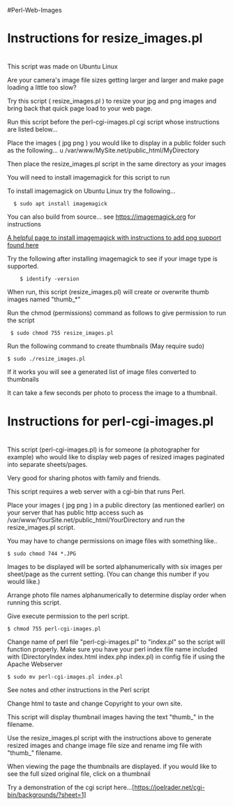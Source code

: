 #Perl-Web-Images

#
# Instructions for resize_images.pl
#

This script was made on Ubuntu Linux

Are your camera's image file sizes getting larger and larger and make page loading a little too slow?

Try this script ( resize_images.pl ) to resize your jpg and png images and bring back that quick page load to your web page.

Run this script before the perl-cgi-images.pl cgi script whose instructions are listed below... 

Place the images ( jpg png ) you would like to display in a public folder such as the following...
u
    /var/www/MySite.net/public_html/MyDirectory

Then place the resize_images.pl script in the same directory as your images

You will need to install imagemagick for this script to run

To install imagemagick on Ubuntu Linux try the following...

      $ sudo apt install imagemagick 

You can also build from source... see  https://imagemagick.org for instructions

[A helpful page to install imagemagick with instructions to add png support found here](https://linuxconfig.org/how-to-install-imagemagick-7-on-ubuntu-18-04-linux)  

Try the following after installing imagemagick to see if your image type is supported.

        $ identify -version

When run, this script (resize_images.pl) will create or overwrite thumb images named "thumb_*"

Run the chmod (permissions) command as follows to give permission to run the script
 
     $ sudo chmod 755 resize_images.pl

Run the following command to create thumbnails (May require sudo)
 
    $ sudo ./resize_images.pl 

If it works you will see a generated list of image files converted to thumbnails

It can take a few seconds per photo to process the image to a thumbnail.

#
# Instructions for perl-cgi-images.pl
#

This script (perl-cgi-images.pl) is for someone (a photographer for example) who would like to display web pages of resized images paginated into separate sheets/pages.

Very good for sharing photos with family and friends.

This script requires a web server with a cgi-bin that runs Perl.  

Place your images ( jpg png ) in a public directory (as mentioned earlier) on your server that has public http access such as /var/www/YourSite.net/public_html/YourDirectory and run the resize_images.pl script.

You may have to change permissions on image files with something like..

    $ sudo chmod 744 *.JPG

Images to be displayed will be sorted alphanumerically with six images per sheet/page as the current setting. (You can change this number if you would like.)

Arrange photo file names alphanumerically to determine display order when running this script.

Give execute permission to the perl script.

    $ chmod 755 perl-cgi-images.pl 

Change name of perl file "perl-cgi-images.pl" to "index.pl" so the script will function properly.  Make sure you have your perl index file name included with (DirectoryIndex index.html index.php index.pl) in config file if using the Apache Webserver
    
    $ sudo mv perl-cgi-images.pl index.pl

See notes and other instructions in the Perl script

Change html to taste and change Copyright to your own site.

This script will display thumbnail images having the text "thumb_" in the filename.

Use the resize_images.pl script with the instructions above to generate resized images and change image file size and rename img file with "thumb_" filename.

When viewing the page the thumbnails are displayed. if you would like to see the full sized original file, click on a thumbnail

Try a demonstration of the cgi script here...[https://joelrader.net/cgi-bin/backgrounds/?sheet=1]
